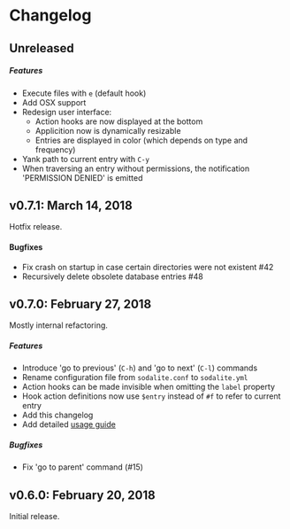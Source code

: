 # Changelog

## Unreleased
##### Features
- Execute files with `e` (default hook)
- Add OSX support
- Redesign user interface: 
    - Action hooks are now displayed at the bottom
    - Applicition now is dynamically resizable
    - Entries are displayed in color (which depends on type and frequency)
- Yank path to current entry with `C-y`
- When traversing an entry without permissions, the notification 'PERMISSION DENIED' is emitted
    
    
## v0.7.1: March 14, 2018
Hotfix release.
####  Bugfixes
- Fix crash on startup in case certain directories were not existent #42
- Recursively delete obsolete database entries #48


## v0.7.0: February 27, 2018
Mostly internal refactoring.
##### Features
- Introduce 'go to previous' (`C-h`) and 'go to next' (`C-l`) commands
- Rename configuration file from `sodalite.conf` to `sodalite.yml`
- Action hooks can be made invisible when omitting the `label` property
- Hook action definitions now use `$entry` instead of `#f` to refer to current entry
- Add this changelog
- Add detailed [usage guide](docs/usage.md)

##### Bugfixes
- Fix 'go to parent' command (#15)

## v0.6.0: February 20, 2018
Initial release.
